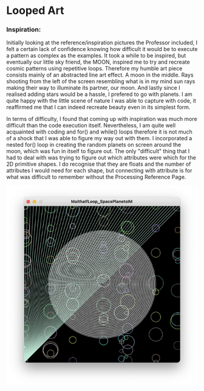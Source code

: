 # Looped Art

### Inspiration:

Initially looking at the reference/inspiration pictures the Professor included, I felt a certain lack of confidence knowing how difficult it would be to execute a pattern as complex as the examples. It took a while to be inspired, but eventually our little sky friend, the MOON, inspired me to try and recreate cosmic patterns using repetitive loops. Therefore my humble art piece consists mainly of an abstracted line art effect. A moon in the middle. Rays shooting from the left of the screen resembling what is in my mind sun rays making their way to illuminate its partner, our moon. And lastly since I realised adding stars would be a hassle, I prefered to go with planets. I am quite happy with the little scene of nature I was able to capture with code, it reaffirmed me that I can indeed recreate beauty even in its simplest form.

In terms of difficulty, I found that coming up with inspiration was much more difficult than the code execution itself. Nevertheless, I am quite well acquainted with coding and for() and while() loops therefore it is not much of a shock that I was able to figure my way out with them. I incorporated a nested for() loop in creating the random planets on screen around the moon, which was fun in itself to figure out. The only "difficult" thing that I had to deal with was trying to figure out which attributes were which for the 2D primitive shapes. I do recognise that they are floats and the number of attributes I would need for each shape, but connecting with attribute is for what was difficult to remember without the Processing Reference Page.


![](MaithaIfLoop_SpaceIM.png)
